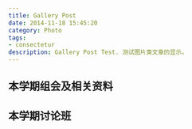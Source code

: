 ```yaml
---
title: Gallery Post
date: 2014-11-18 15:45:20
category: Photo
tags:
- consectetur
description: Gallery Post Test. 测试图片类文章的显示。
---
```



## 本学期组会及相关资料

## 本学期讨论班